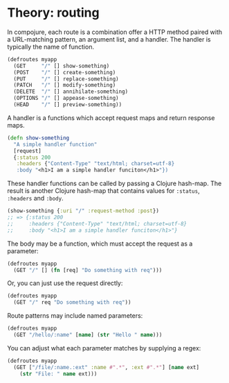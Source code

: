 # Theory: routing

In compojure, each route is a combination offer a HTTP method paired with a URL-matching pattern, an argument list, and a handler.  The handler is typically the name of function.

```clojure
(defroutes myapp
  (GET     "/" [] show-something)
  (POST    "/" [] create-something)
  (PUT     "/" [] replace-something)
  (PATCH   "/" [] modify-something)
  (DELETE  "/" [] annihilate-something)
  (OPTIONS "/" [] appease-something)
  (HEAD    "/" [] preview-something))
```

A handler is a functions which accept request maps and return response maps.

```clojure
(defn show-something
  "A simple handler function"
  [request]
  {:status 200
   :headers {"Content-Type" "text/html; charset=utf-8}
   :body "<h1>I am a simple handler funciton</h1>"})
```

These handler functions can be called by passing a Clojure hash-map.  The result is another Clojure hash-map that contains values for `:status`, `:headers` and `:body`.

```clojure
(show-something {:uri "/" :request-method :post})
;; => {:status 200
;;     :headers {"Content-Type" "text/html; charset=utf-8}
;;     :body "<h1>I am a simple handler funciton</h1>"}
```

The body may be a function, which must accept the request as a parameter:

```clojure
(defroutes myapp
  (GET "/" [] (fn [req] "Do something with req")))
```

Or, you can just use the request directly:

```clojure
(defroutes myapp
  (GET "/" req "Do something with req"))
```

Route patterns may include named parameters:

```clojure
(defroutes myapp
  (GET "/hello/:name" [name] (str "Hello " name)))
```

You can adjust what each parameter matches by supplying a regex:

```clojure
(defroutes myapp
  (GET ["/file/:name.:ext" :name #".*", :ext #".*"] [name ext]
    (str "File: " name ext)))
```
